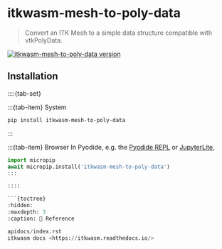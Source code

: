 itkwasm-mesh-to-poly-data
=======

> Convert an ITK Mesh to a simple data structure compatible with vtkPolyData.

[![itkwasm-mesh-to-poly-data version](https://badge.fury.io/py/itkwasm_mesh_to_poly_data.svg)](https://pypi.org/project/itkwasm_mesh_to_poly_data/)

## Installation

::::{tab-set}

:::{tab-item} System
```shell
pip install itkwasm-mesh-to-poly-data
```
:::

:::{tab-item} Browser
In Pyodide, e.g. the [Pyodide REPL](https://pyodide.org/en/stable/console.html) or [JupyterLite](https://jupyterlite.readthedocs.io/en/latest/try/lab),

```python
import micropip
await micropip.install('itkwasm-mesh-to-poly-data')
:::

::::

```{toctree}
:hidden:
:maxdepth: 3
:caption: 📖 Reference

apidocs/index.rst
itkwasm docs <https://itkwasm.readthedocs.io/>
```